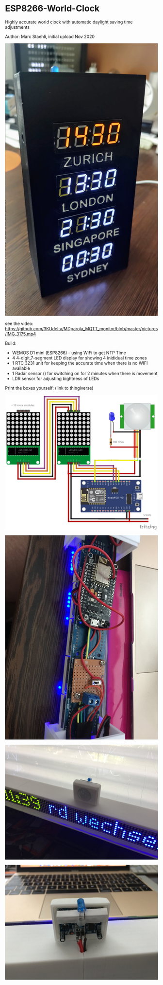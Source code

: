 # ESP8266-World-Clock
Highly accurate world clock with automatic daylight saving time adjustments

Author: Marc Staehli, initial upload Nov 2020

[![ESP8266-World-Clock](https://github.com/3KUdelta/ESP8266-World-Clock/blob/main/pics/IMG_20201108_143037.jpg)](https://github.com/3KUdelta/ESP8266-World-Clock)

see the video: https://github.com/3KUdelta/MDparola_MQTT_monitor/blob/master/pictures/IMG_3175.mp4

Build:
- WEMOS D1 mini (ESP8266) - using WiFi to get NTP Time
- 4 4-digit,7-segment LED display for showing 4 inididual time zones
- 1 RTC 3231 unit for keeping the accurate time when there is no WIFI available
- 1 Radar sensor () for switching on for 2 minutes when there is movement
- LDR sensor for adjusting bightness of LEDs

Print the boxes yourself: (link to thingiverse)

[![LED matrix MQTT monitor](https://github.com/3KUdelta/MDparola_MQTT_monitor/blob/master/pictures/LED_parola_MQTT_monitor.png)](https://github.com/3KUdelta/MDparola_MQTT_monitor)

[![LED matrix MQTT monitor](https://github.com/3KUdelta/MDparola_MQTT_monitor/blob/master/pictures/IMG_3172.JPG)](https://github.com/3KUdelta/MDparola_MQTT_monitor)

[![LED matrix MQTT monitor](https://github.com/3KUdelta/MDparola_MQTT_monitor/blob/master/pictures/IMG_3176.JPG)](https://github.com/3KUdelta/MDparola_MQTT_monitor)

[![LED matrix MQTT monitor](https://github.com/3KUdelta/MDparola_MQTT_monitor/blob/master/pictures/IMG_3177.JPG)](https://github.com/3KUdelta/MDparola_MQTT_monitor)
